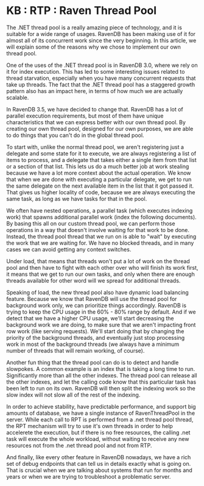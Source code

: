# KB : RTP : Raven Thread Pool

The .NET thread pool is a really amazing piece of technology, and it is suitable for a wide range of usages. RavenDB has been making use of it for almost all of its concurrent work since the very beginning.
In this article, we will explain some of the reasons why we chose to implement our own thread pool.

One of the uses of the .NET thread pool is in RavenDB 3.0, where we rely on it for index execution. This has led to some interesting issues related to thread starvation, 
especially when you have many concurrent requests that take up threads. The fact that the .NET thread pool has a staggered growth pattern also has an impact here, in terms of how much we are actually scalable.

In RavenDB 3.5, we have decided to change that. RavenDB has a lot of parallel execution requirements, but most of them have unique characteristics that we can express better with our own thread pool.
By creating our own thread pool, designed for our own purposes, we are able to do things that you can't do in the global thread pool. 

To start with, unlike the normal thread pool, we aren't registering just a delegate and some state for it to execute, we are always registering a list of items to process, 
and a delegate that takes either a single item from that list or a section of that list. This lets us do a much better job at work stealing because we have a lot more context about the actual operation. 
We know that when we are done with executing a particular delegate, we get to run the same delegate on the next available item in the list that it got passed it. 
That gives us higher locality of code, because we are always executing the same task, as long as we have tasks for that in the pool.

We often have nested operations, a parallel task (which executes indexing work) that spawns additional parallel work (index the following documents). By basing this all on our custom thread pool, 
we can perform those operations in a way that doesn't involve waiting for that work to be done. Instead, the thread pool thread that we run on is able to "wait" by executing the work that we are waiting for. 
We have no blocked threads, and in many cases we can avoid getting any context switches.

Under load, that means that threads won't put a lot of work on the thread pool and then have to fight with each other over who will finish its work first, it means that we get to run our own tasks, 
and only when there are enough threads available for other word will we spread for additional threads.

Speaking of load, the new thread pool also have dynamic load balancing feature. Because we know that RavenDB will use the thread pool for background work only, we can prioritize things accordingly. 
RavenDB is trying to keep the CPU usage in the 60% - 80% range by default. And if we detect that we have a higher CPU usage, we'll start decreasing the background work we are doing, 
to make sure that we aren't impacting front row work (like serving requests). We'll start doing that by changing the priority of the background threads, and eventually just stop processing work
in most of the background threads (we always have a minimum number of threads that will remain working, of course).

Another fun thing that the thread pool can do is to detect and handle slowpokes. A common example is an index that is taking a long time to run. Significantly more than all the other indexes. 
The thread pool can release all the other indexes, and let the calling code know that this particular task has been left to run on its own. RavenDB will then split the indexing work so the slow index 
will not slow all of the rest of the indexing.

In order to achieve stability, have  predictable performance, and  support big amounts of database, we have a single instance of RavenThreadPool in the server. 
While each call to RPT is performed from a .net thread pool thread, the RPT mechanism will try to use it's own threads in order to help accelerete the execution, 
but if there is no free resources, the calling .net task will execute the whole workload, without waiting to receive any new resources not from the .net thread pool and not from RTP.

And finally, like every other feature in RavenDB nowadays, we have a rich set of debug endpoints that can tell us in details exactly what is going on. That is crucial when we are talking about systems 
that run for months and years or when we are trying to troubleshoot a problematic server.